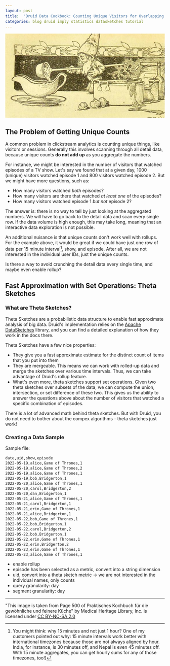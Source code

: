 ```yaml
---
layout: post
title:  "Druid Data Cookbook: Counting Unique Visitors for Overlapping Segments"
categories: blog druid imply statistics datasketches tutorial
---
```

![Druid Cookbook](/assets/2021-12-21-elf.jpg)

## The Problem of Getting Unique Counts

A common problem in clickstream analytics is counting unique things, like visitors or sessions. Generally this involves scanning through all detail data, because unique counts **do not add up** as you aggregate the numbers.

For instance, we might be interested in the number of visitors that watched episodes of a TV show. Let's say we found that at a given day, 1000 (unique) visitors watched episode 1 and 800 visitors watched episode 2. But we might have more questions, such as:

- How many visitors watched _both_ episodes?
- How many visitors are there that watched _at least one_ of the episodes?
- How many visitors watched episode 1 _but not_ episode 2?

The answer is: there is no way to tell by just looking at the aggregated numbers. We will have to go back to the detail data and scan every single row. If the data volume is high enough, this may take long, meaning that an interactive data exploration is not possible.

An additional nuisance is that unique counts don't work well with rollups. For the example above, it would be great if we could have just one row of data per 15 minute interval[^1], show, and episode. After all, we are not interested in the individual user IDs, just the unique counts.

[^1]: You might think: why 15 minutes and not just 1 hour? One of my customers pointed out why: 15 minute intervals work better with international timezones because those are not always aligned by hour. India, for instance, is 30 minutes off, and Nepal is even 45 minutes off. With 15 minute aggregates, you can get hourly sums for any of those timezones, too!) 

Is there a way to avoid crunching the detail data every single time, and maybe even enable rollup?

## Fast Approximation with Set Operations: Theta Sketches

### What are Theta Sketches?

Theta Sketches are a probabilistic data structure to enable fast approximate analysis of big data. Druid's implementation relies on the [Apache DataSketches](https://datasketches.apache.org/) library, and you can find a detailed explanation of how they work in the docs there.

Theta Sketches have a few nice properties:

- They give you a fast approximate estimate for the distinct count of items that you put into them
- They are mergeable. This means we can work with rolled-up data and merge the sketches over various time intervals. Thus, we can take advantage of Druid's rollup feature.
- What's even more, theta sketches support set operations. Given two theta sketches over subsets of the data, we can compute the union, intersection, or set difference of these two. This gives us the ability to answer the questions above about the number of visitors that watched a specific combination of episodes.

There is a lot of advanced math behind theta sketches. But with Druid, you do not need to bother about the compex algorithms - theta sketches just work!

### Creating a Data Sample

Sample file:

```csv
date,uid,show,episode
2022-05-19,alice,Game of Thrones,1
2022-05-19,alice,Game of Thrones,2
2022-05-19,alice,Game of Thrones,1
2022-05-19,bob,Bridgerton,1
2022-05-20,alice,Game of Thrones,1
2022-05-20,carol,Bridgerton,2
2022-05-20,dan,Bridgerton,1
2022-05-21,alice,Game of Thrones,1
2022-05-21,carol,Bridgerton,1
2022-05-21,erin,Game of Thrones,1
2022-05-21,alice,Bridgerton,1
2022-05-22,bob,Game of Thrones,1
2022-05-22,bob,Bridgerton,1
2022-05-22,carol,Bridgerton,2
2022-05-22,bob,Bridgerton,1
2022-05-22,erin,Game of Thrones,1
2022-05-22,erin,Bridgerton,2
2022-05-23,erin,Game of Thrones,1
2022-05-23,alice,Game of Thrones,1
```

- enable rollup
- episode has been selected as a metric, convert into a string dimension
- uid, convert into a theta sketch metric -> we are not interested in the individual names, only counts
- query granularity: day
- segment granularity: day



---

"This image is taken from Page 500 of Praktisches Kochbuch f&uuml;r die gew&ouml;hnliche und feinere K&uuml;che" by Medical Heritage Library, Inc. is licensed under [CC BY-NC-SA 2.0](https://creativecommons.org/licenses/by-nc-sa/2.0/?ref=openverse&atype=html)
